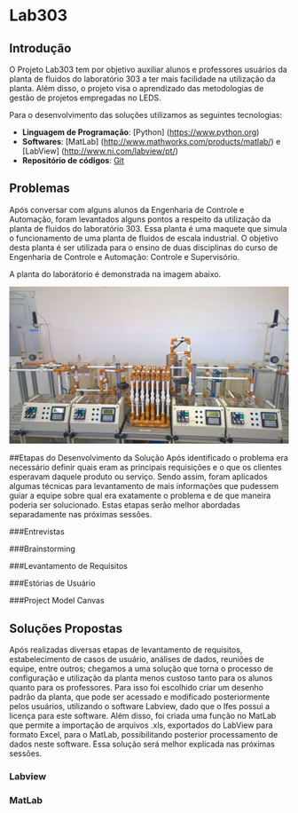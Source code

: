 # Lab303
## Introdução
O Projeto Lab303 tem por objetivo auxiliar alunos e professores usuários da planta de fluidos do laboratório 303 a ter mais facilidade na utilização da planta. Além disso, o projeto visa o aprendizado das metodologias de gestão de projetos empregadas no LEDS.

Para o desenvolvimento das soluções utilizamos as seguintes tecnologias:

* __Linguagem de Programação__: [Python] (https://www.python.org) 
* __Softwares__: [MatLab] (http://www.mathworks.com/products/matlab/) e [LabView] (http://www.ni.com/labview/pt/)
* __Repositório de códigos__: [Git](https://git-scm.com)

## Problemas
Após conversar com alguns alunos da Engenharia de Controle e Automação, foram levantados alguns pontos a respeito da utilização da planta de fluidos do laboratório 303. Essa planta é uma maquete que simula o funcionamento de uma planta de fluidos de escala industrial. O objetivo desta planta é ser utilizada para o ensino de duas disciplinas do curso de Engenharia de Controle e Automação: Controle e Supervisório.

A planta do laborátorio é demonstrada na imagem abaixo.

![Planta Lab 303](https://github.com/LEDS/Lab303/blob/master/Imagens/PlantaSupervisorio.jpg "Planta do Lab 303")

##Etapas do Desenvolvimento da Solução
Após identificado o problema era necessário definir quais eram as principais requisições e o que os clientes esperavam daquele produto ou serviço. Sendo assim, foram aplicados algumas técnicas para levantamento de mais informações que pudessem guiar a equipe sobre qual era exatamente o problema e de que maneira poderia ser solucionado. Estas etapas serão melhor abordadas separadamente nas próximas sessões.

###Entrevistas


###Brainstorming


###Levantamento de Requisitos


###Estórias de Usuário


###Project Model Canvas


## Soluções Propostas
Após realizadas diversas etapas de levantamento de requisitos, estabelecimento de casos de usuário, análises de dados, reuniões de equipe, entre outros; chegamos a uma solução que torna o processo de configuração e utilização da planta menos custoso tanto para os alunos quanto para os professores. Para isso foi escolhido criar um desenho padrão da planta, que pode ser acessado e modificado posteriormente pelos usuários, utilizando o software Labview, dado que o Ifes possui a licença para este software. Além disso, foi criada uma função no MatLab que permite a importação de arquivos .xls, exportados do LabView para formato Excel, para o MatLab, possibilitando posterior processamento de dados neste software. Essa solução será melhor explicada nas próximas sessões.

### Labview


### MatLab

